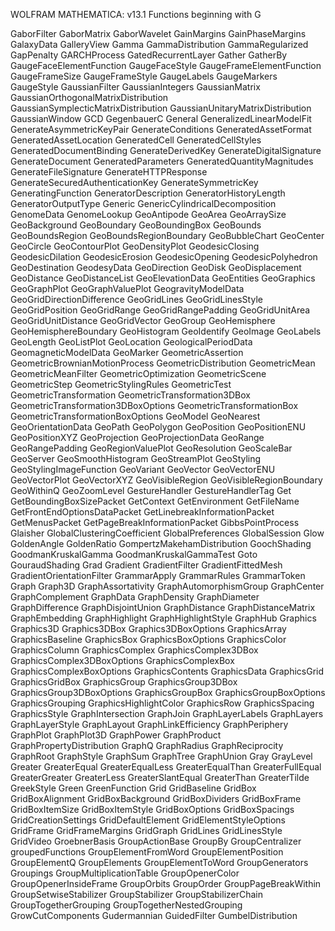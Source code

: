 
WOLFRAM MATHEMATICA: v13.1
Functions beginning with G

GaborFilter
GaborMatrix
GaborWavelet
GainMargins
GainPhaseMargins
GalaxyData
GalleryView
Gamma
GammaDistribution
GammaRegularized
GapPenalty
GARCHProcess
GatedRecurrentLayer
Gather
GatherBy
GaugeFaceElementFunction
GaugeFaceStyle
GaugeFrameElementFunction
GaugeFrameSize
GaugeFrameStyle
GaugeLabels
GaugeMarkers
GaugeStyle
GaussianFilter
GaussianIntegers
GaussianMatrix
GaussianOrthogonalMatrixDistribution
GaussianSymplecticMatrixDistribution
GaussianUnitaryMatrixDistribution
GaussianWindow
GCD
GegenbauerC
General
GeneralizedLinearModelFit
GenerateAsymmetricKeyPair
GenerateConditions
GeneratedAssetFormat
GeneratedAssetLocation
GeneratedCell
GeneratedCellStyles
GeneratedDocumentBinding
GenerateDerivedKey
GenerateDigitalSignature
GenerateDocument
GeneratedParameters
GeneratedQuantityMagnitudes
GenerateFileSignature
GenerateHTTPResponse
GenerateSecuredAuthenticationKey
GenerateSymmetricKey
GeneratingFunction
GeneratorDescription
GeneratorHistoryLength
GeneratorOutputType
Generic
GenericCylindricalDecomposition
GenomeData
GenomeLookup
GeoAntipode
GeoArea
GeoArraySize
GeoBackground
GeoBoundary
GeoBoundingBox
GeoBounds
GeoBoundsRegion
GeoBoundsRegionBoundary
GeoBubbleChart
GeoCenter
GeoCircle
GeoContourPlot
GeoDensityPlot
GeodesicClosing
GeodesicDilation
GeodesicErosion
GeodesicOpening
GeodesicPolyhedron
GeoDestination
GeodesyData
GeoDirection
GeoDisk
GeoDisplacement
GeoDistance
GeoDistanceList
GeoElevationData
GeoEntities
GeoGraphics
GeoGraphPlot
GeoGraphValuePlot
GeogravityModelData
GeoGridDirectionDifference
GeoGridLines
GeoGridLinesStyle
GeoGridPosition
GeoGridRange
GeoGridRangePadding
GeoGridUnitArea
GeoGridUnitDistance
GeoGridVector
GeoGroup
GeoHemisphere
GeoHemisphereBoundary
GeoHistogram
GeoIdentify
GeoImage
GeoLabels
GeoLength
GeoListPlot
GeoLocation
GeologicalPeriodData
GeomagneticModelData
GeoMarker
GeometricAssertion
GeometricBrownianMotionProcess
GeometricDistribution
GeometricMean
GeometricMeanFilter
GeometricOptimization
GeometricScene
GeometricStep
GeometricStylingRules
GeometricTest
GeometricTransformation
GeometricTransformation3DBox
GeometricTransformation3DBoxOptions
GeometricTransformationBox
GeometricTransformationBoxOptions
GeoModel
GeoNearest
GeoOrientationData
GeoPath
GeoPolygon
GeoPosition
GeoPositionENU
GeoPositionXYZ
GeoProjection
GeoProjectionData
GeoRange
GeoRangePadding
GeoRegionValuePlot
GeoResolution
GeoScaleBar
GeoServer
GeoSmoothHistogram
GeoStreamPlot
GeoStyling
GeoStylingImageFunction
GeoVariant
GeoVector
GeoVectorENU
GeoVectorPlot
GeoVectorXYZ
GeoVisibleRegion
GeoVisibleRegionBoundary
GeoWithinQ
GeoZoomLevel
GestureHandler
GestureHandlerTag
Get
GetBoundingBoxSizePacket
GetContext
GetEnvironment
GetFileName
GetFrontEndOptionsDataPacket
GetLinebreakInformationPacket
GetMenusPacket
GetPageBreakInformationPacket
GibbsPointProcess
Glaisher
GlobalClusteringCoefficient
GlobalPreferences
GlobalSession
Glow
GoldenAngle
GoldenRatio
GompertzMakehamDistribution
GoochShading
GoodmanKruskalGamma
GoodmanKruskalGammaTest
Goto
GouraudShading
Grad
Gradient
GradientFilter
GradientFittedMesh
GradientOrientationFilter
GrammarApply
GrammarRules
GrammarToken
Graph
Graph3D
GraphAssortativity
GraphAutomorphismGroup
GraphCenter
GraphComplement
GraphData
GraphDensity
GraphDiameter
GraphDifference
GraphDisjointUnion
GraphDistance
GraphDistanceMatrix
GraphEmbedding
GraphHighlight
GraphHighlightStyle
GraphHub
Graphics
Graphics3D
Graphics3DBox
Graphics3DBoxOptions
GraphicsArray
GraphicsBaseline
GraphicsBox
GraphicsBoxOptions
GraphicsColor
GraphicsColumn
GraphicsComplex
GraphicsComplex3DBox
GraphicsComplex3DBoxOptions
GraphicsComplexBox
GraphicsComplexBoxOptions
GraphicsContents
GraphicsData
GraphicsGrid
GraphicsGridBox
GraphicsGroup
GraphicsGroup3DBox
GraphicsGroup3DBoxOptions
GraphicsGroupBox
GraphicsGroupBoxOptions
GraphicsGrouping
GraphicsHighlightColor
GraphicsRow
GraphicsSpacing
GraphicsStyle
GraphIntersection
GraphJoin
GraphLayerLabels
GraphLayers
GraphLayerStyle
GraphLayout
GraphLinkEfficiency
GraphPeriphery
GraphPlot
GraphPlot3D
GraphPower
GraphProduct
GraphPropertyDistribution
GraphQ
GraphRadius
GraphReciprocity
GraphRoot
GraphStyle
GraphSum
GraphTree
GraphUnion
Gray
GrayLevel
Greater
GreaterEqual
GreaterEqualLess
GreaterEqualThan
GreaterFullEqual
GreaterGreater
GreaterLess
GreaterSlantEqual
GreaterThan
GreaterTilde
GreekStyle
Green
GreenFunction
Grid
GridBaseline
GridBox
GridBoxAlignment
GridBoxBackground
GridBoxDividers
GridBoxFrame
GridBoxItemSize
GridBoxItemStyle
GridBoxOptions
GridBoxSpacings
GridCreationSettings
GridDefaultElement
GridElementStyleOptions
GridFrame
GridFrameMargins
GridGraph
GridLines
GridLinesStyle
GridVideo
GroebnerBasis
GroupActionBase
GroupBy
GroupCentralizer
groupedFunctions
GroupElementFromWord
GroupElementPosition
GroupElementQ
GroupElements
GroupElementToWord
GroupGenerators
Groupings
GroupMultiplicationTable
GroupOpenerColor
GroupOpenerInsideFrame
GroupOrbits
GroupOrder
GroupPageBreakWithin
GroupSetwiseStabilizer
GroupStabilizer
GroupStabilizerChain
GroupTogetherGrouping
GroupTogetherNestedGrouping
GrowCutComponents
Gudermannian
GuidedFilter
GumbelDistribution
